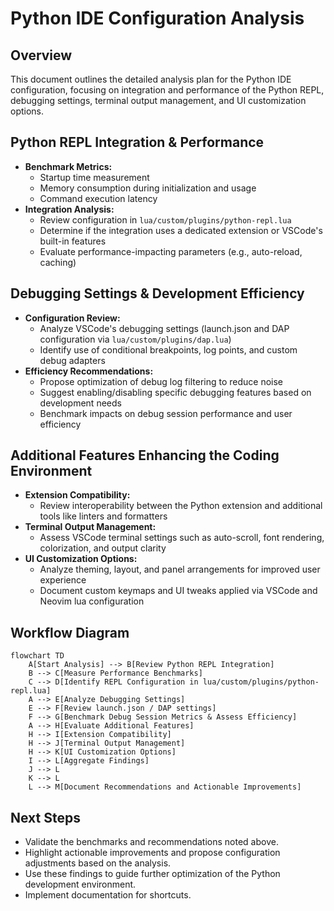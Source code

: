 # Python IDE Configuration Analysis

## Overview
This document outlines the detailed analysis plan for the Python IDE configuration, focusing on integration and performance of the Python REPL, debugging settings, terminal output management, and UI customization options.

## Python REPL Integration & Performance
- **Benchmark Metrics:**
  - Startup time measurement
  - Memory consumption during initialization and usage
  - Command execution latency
- **Integration Analysis:**
  - Review configuration in `lua/custom/plugins/python-repl.lua`
  - Determine if the integration uses a dedicated extension or VSCode's built-in features
  - Evaluate performance-impacting parameters (e.g., auto-reload, caching)

## Debugging Settings & Development Efficiency
- **Configuration Review:**
  - Analyze VSCode's debugging settings (launch.json and DAP configuration via `lua/custom/plugins/dap.lua`)
  - Identify use of conditional breakpoints, log points, and custom debug adapters
- **Efficiency Recommendations:**
  - Propose optimization of debug log filtering to reduce noise
  - Suggest enabling/disabling specific debugging features based on development needs
  - Benchmark impacts on debug session performance and user efficiency

## Additional Features Enhancing the Coding Environment
- **Extension Compatibility:**
  - Review interoperability between the Python extension and additional tools like linters and formatters
- **Terminal Output Management:**
  - Assess VSCode terminal settings such as auto-scroll, font rendering, colorization, and output clarity
- **UI Customization Options:**
  - Analyze theming, layout, and panel arrangements for improved user experience
  - Document custom keymaps and UI tweaks applied via VSCode and Neovim lua configuration

## Workflow Diagram
```mermaid
flowchart TD
    A[Start Analysis] --> B[Review Python REPL Integration]
    B --> C[Measure Performance Benchmarks]
    C --> D[Identify REPL Configuration in lua/custom/plugins/python-repl.lua]
    A --> E[Analyze Debugging Settings]
    E --> F[Review launch.json / DAP settings]
    F --> G[Benchmark Debug Session Metrics & Assess Efficiency]
    A --> H[Evaluate Additional Features]
    H --> I[Extension Compatibility]
    H --> J[Terminal Output Management]
    H --> K[UI Customization Options]
    I --> L[Aggregate Findings]
    J --> L
    K --> L
    L --> M[Document Recommendations and Actionable Improvements]
```

## Next Steps
- Validate the benchmarks and recommendations noted above.
- Highlight actionable improvements and propose configuration adjustments based on the analysis.
- Use these findings to guide further optimization of the Python development environment.
- Implement documentation for shortcuts.